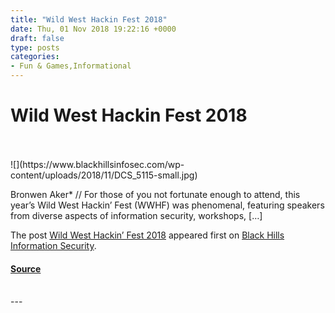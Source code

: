 ```yaml
---
title: "Wild West Hackin Fest 2018"
date: Thu, 01 Nov 2018 19:22:16 +0000
draft: false
type: posts
categories: 
- Fun & Games,Informational
---
```

# Wild West Hackin Fest 2018

<br/>

<br/>
![](https://www.blackhillsinfosec.com/wp-content/uploads/2018/11/DCS_5115-small.jpg)

Bronwen Aker\* // For those of you not fortunate enough to attend, this year’s Wild West Hackin’ Fest (WWHF) was phenomenal, featuring speakers from diverse aspects of information security, workshops, \[…\]

The post [Wild West Hackin’ Fest 2018](https://www.blackhillsinfosec.com/wild-west-hackin-fest-2018/) appeared first on [Black Hills Information Security](https://www.blackhillsinfosec.com).

#### [Source](https://www.blackhillsinfosec.com/wild-west-hackin-fest-2018/)

<br/>
---
